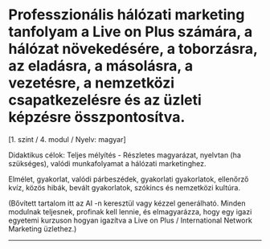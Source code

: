 # Professzionális hálózati marketing tanfolyam a Live on Plus számára, a hálózat növekedésére, a toborzásra, az eladásra, a másolásra, a vezetésre, a nemzetközi csapatkezelésre és az üzleti képzésre összpontosítva.


[1. szint / 4. modul / Nyelv: magyar]

Didaktikus célok: Teljes mélyítés - Részletes magyarázat, nyelvtan (ha szükséges), valódi munkafolyamat a hálózati marketinghez.

Elmélet, gyakorlat, valódi párbeszédek, gyakorlati gyakorlatok, ellenőrző kvíz, közös hibák, bevált gyakorlatok, szókincs és nemzetközi kultúra.


(Bővített tartalom itt az AI -n keresztül vagy kézzel generálható. Minden modulnak teljesnek, profinak kell lennie, és elmagyarázza, hogy egy igazi egyetemi kurzuson hogyan igazítva a Live on Plus / International Network Marketing üzlethez.)

---